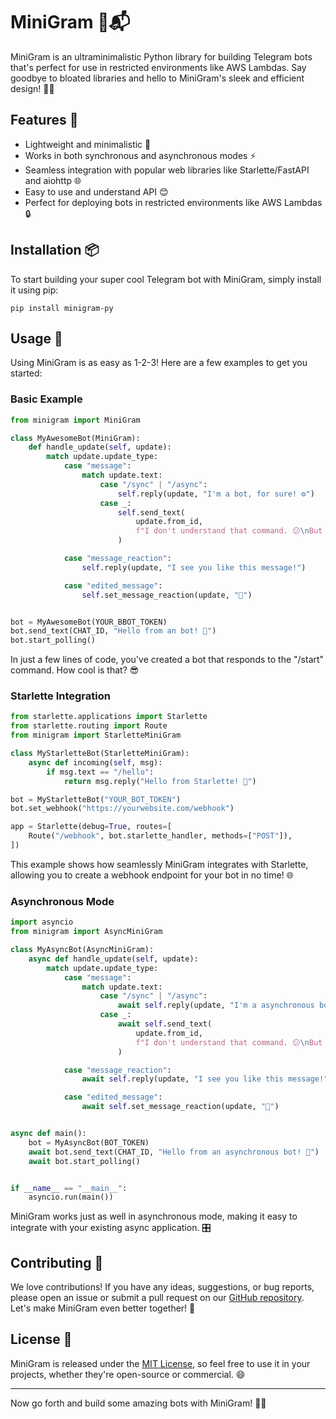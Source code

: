# MiniGram 🤖📬

MiniGram is an ultraminimalistic Python library for building Telegram bots that's perfect for use in restricted environments like AWS Lambdas. Say goodbye to bloated libraries and hello to MiniGram's sleek and efficient design! 🚀✨

## Features 🌟

-   Lightweight and minimalistic 🍃
-   Works in both synchronous and asynchronous modes ⚡️
-   Seamless integration with popular web libraries like Starlette/FastAPI and aiohttp 🌐
-   Easy to use and understand API 😊
-   Perfect for deploying bots in restricted environments like AWS Lambdas 🔒

## Installation 📦

To start building your super cool Telegram bot with MiniGram, simply install it using pip:

```
pip install minigram-py
```

## Usage 🚀

Using MiniGram is as easy as 1-2-3! Here are a few examples to get you started:

### Basic Example

```python
from minigram import MiniGram

class MyAwesomeBot(MiniGram):
    def handle_update(self, update):
        match update.update_type:
            case "message":
                match update.text:
                    case "/sync" | "/async":
                        self.reply(update, "I'm a bot, for sure! ⚙️")
                    case _:
                        self.send_text(
                            update.from_id,
                            f"I don't understand that command. 😕\nBut your id = {update.from_id}",
                        )

            case "message_reaction":
                self.reply(update, "I see you like this message!")

            case "edited_message":
                self.set_message_reaction(update, "👀")


bot = MyAwesomeBot(YOUR_BBOT_TOKEN)
bot.send_text(CHAT_ID, "Hello from an bot! 🚀")
bot.start_polling()

```

In just a few lines of code, you've created a bot that responds to the "/start" command. How cool is that? 😎

### Starlette Integration

```python
from starlette.applications import Starlette
from starlette.routing import Route
from minigram import StarletteMiniGram

class MyStarletteBot(StarletteMiniGram):
    async def incoming(self, msg):
        if msg.text == "/hello":
            return msg.reply("Hello from Starlette! 👋")

bot = MyStarletteBot("YOUR_BOT_TOKEN")
bot.set_webhook("https://yourwebsite.com/webhook")

app = Starlette(debug=True, routes=[
    Route("/webhook", bot.starlette_handler, methods=["POST"]),
])
```

This example shows how seamlessly MiniGram integrates with Starlette, allowing you to create a webhook endpoint for your bot in no time! 🌐

### Asynchronous Mode

```python
import asyncio
from minigram import AsyncMiniGram

class MyAsyncBot(AsyncMiniGram):
    async def handle_update(self, update):
        match update.update_type:
            case "message":
                match update.text:
                    case "/sync" | "/async":
                        await self.reply(update, "I'm a asynchronous bot, for sure! ⚙️")
                    case _:
                        await self.send_text(
                            update.from_id,
                            f"I don't understand that command. 😕\nBut your id = {update.from_id}",
                        )

            case "message_reaction":
                await self.reply(update, "I see you like this message!")

            case "edited_message":
                await self.set_message_reaction(update, "👀")


async def main():
    bot = MyAsyncBot(BOT_TOKEN)
    await bot.send_text(CHAT_ID, "Hello from an asynchronous bot! 🚀")
    await bot.start_polling()


if __name__ == "__main__":
    asyncio.run(main())
```

MiniGram works just as well in asynchronous mode, making it easy to integrate with your existing async application. 🎛️

## Contributing 🤝

We love contributions! If you have any ideas, suggestions, or bug reports, please open an issue or submit a pull request on our [GitHub repository](https://github.com/bobuk/minigram-py). Let's make MiniGram even better together! 💪

## License 📄

MiniGram is released under the [MIT License](https://opensource.org/licenses/MIT), so feel free to use it in your projects, whether they're open-source or commercial. 😄

---

Now go forth and build some amazing bots with MiniGram! 🎈🤖
